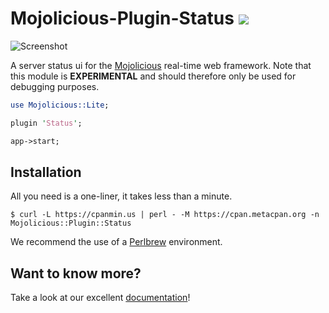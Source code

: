 
# Mojolicious-Plugin-Status [![](https://github.com/mojolicious/mojo-status/workflows/linux/badge.svg)](https://github.com/mojolicious/mojo-status/actions)

![Screenshot](https://raw.github.com/mojolicious/mojo-status/main/examples/status.png?raw=true)

  A server status ui for the [Mojolicious](https://mojolicious.org) real-time web framework. Note that this module is
  **EXPERIMENTAL** and should therefore only be used for debugging purposes.

```perl
use Mojolicious::Lite;

plugin 'Status';

app->start;
```

## Installation

  All you need is a one-liner, it takes less than a minute.

    $ curl -L https://cpanmin.us | perl - -M https://cpan.metacpan.org -n Mojolicious::Plugin::Status

  We recommend the use of a [Perlbrew](http://perlbrew.pl) environment.

## Want to know more?

  Take a look at our excellent
  [documentation](https://mojolicious.org/perldoc/Mojolicious/Plugin/Status)!
